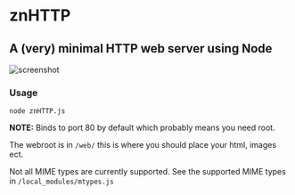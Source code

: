 # znHTTP
## A (very) minimal HTTP web server using Node
![screenshot](https://github.com/matdombrock/zserver/blob/master/web/screenshot.png?raw=true)
### Usage
 
```node znHTTP.js```
 
**NOTE:** Binds to port 80 by default which probably means you need root.
 
The webroot is in ```/web/``` this is where you should place your html, images ect. 

Not all MIME types are currently supported. See the supported MIME types in ```/local_modules/mtypes.js```